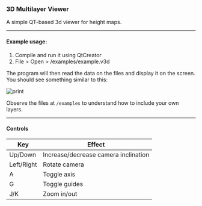 ### 3D Multilayer Viewer

A simple QT-based 3d viewer for height maps.

---

#### Example usage:

1. Compile and run it using QtCreator
2. File > Open > /examples/example.v3d

The program will then read the data on the files and display it on the screen. You should see something similar to this:

![print](https://raw.github.com/viclib/3d_multilayer_viewer/master/example/example.png)

Observe the files at `/examples` to understand how to include your own layers.

---

#### Controls

Key | Effect
--- | ---
Up/Down | Increase/decrease camera inclination
Left/Right | Rotate camera
A | Toggle axis
G | Toggle guides
J/K | Zoom in/out
